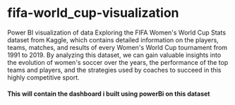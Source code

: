 # fifa-world_cup-visualization
Power BI visualization of data
Exploring the FIFA Women's World Cup Stats dataset from Kaggle, which contains detailed information on the players, teams, matches, and results of every Women's World Cup tournament from 1991 to 2019. By analyzing this dataset, we can gain valuable insights into the evolution of women's soccer over the years, the performance of the top teams and players, and the strategies used by coaches to succeed in this highly competitive sport. 
#### This will contain the dashboard i built using powerBi on this dataset
